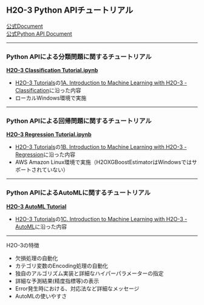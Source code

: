 ## H2O-3 Python APIチュートリアル  
  
[公式Document](https://docs.h2o.ai/h2o/latest-stable/h2o-docs/index.html)  
[公式Python API Document](https://docs.h2o.ai/h2o/latest-stable/h2o-py/docs/index.html)
  
***
### Python APIによる分類問題に関するチュートリアル  
[**H2O-3 Classification Tutorial.ipynb**](./H2O-3%20Classification%20Tutorial.ipynb)
- [H2O-3 Tutorials](https://training.h2o.ai/h2o3-tutorials)の[1A. Introduction to Machine Learning with H2O-3 - Classification](https://training.h2o.ai/products/1a-introduction-to-machine-learning-with-h2o-3-classification)に沿った内容  
- ローカルWindows環境で実施
  
***
### Python APIによる回帰問題に関するチュートリアル
[**H2O-3 Regression Tutorial.ipynb**](./H2O-3%20Regression%20Tutorial.ipynb)
- [H2O-3 Tutorials](https://training.h2o.ai/h2o3-tutorials)の[1B. Introduction to Machine Learning with H2O-3 - Regression](https://training.h2o.ai/products/1b-introduction-to-machine-learning-with-h2o-3-regression)に沿った内容  
- AWS Amazon Linux環境で実施（H2OXGBoostEstimatorはWindowsではサポートされていない）
  
***
### Python APIによるAutoMLに関するチュートリアル
[**H2O-3 AutoML Tutorial**](./H2O-3%20AutoML%20Tutorial.ipynb)
- [H2O-3 Tutorials](https://training.h2o.ai/h2o3-tutorials)の[1C. Introduction to Machine Learning with H2O-3 - AutoML](https://training.h2o.ai/products/1c-introduction-to-machine-learning-with-h2o-3-automl)に沿った内容  
***  
H2O-3の特徴
- 欠損処理の自動化
- カテゴリ変数のEncoding処理の自動化
- 独自のアルゴリズム実装と詳細なハイパーパラメーターの指定
- 詳細な予測結果(精度指標等)の表示
- Error発生時における、対応法など詳細なメッセージ
- AutoMLの使いやすさ
